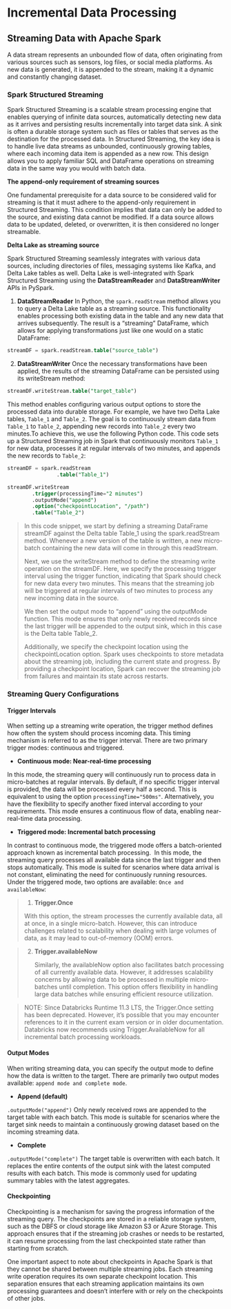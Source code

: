 # Incremental Data Processing
## Streaming Data with Apache Spark
A data stream represents an unbounded flow of data, often originating from various sources such as sensors, log files, or social media platforms. As new data is generated, it is appended to the stream, making it a dynamic and constantly changing dataset.

### Spark Structured Streaming
Spark Structured Streaming is a scalable stream processing engine that enables querying of infinite data sources, automatically detecting new data as it arrives and persisting results incrementally into target data sink. A sink is often a durable storage system such as files or tables that serves as the destination for the processed data. In Structured Streaming, the key idea is to handle live data streams as unbounded, continuously growing tables, where each incoming data item is appended as a new row. This design allows you to apply familiar SQL and DataFrame operations on streaming data in the same way you would with batch data.

**The append-only requirement of streaming sources**

One fundamental prerequisite for a data source to be considered valid for streaming is that it must adhere to the append-only requirement in Structured Streaming. This condition implies that data can only be added to the source, and existing data cannot be modified. If a data source allows data to be updated, deleted, or overwritten, it is then considered no longer streamable.

**Delta Lake as streaming source**

Spark Structured Streaming seamlessly integrates with various data sources, including directories of files, messaging systems like Kafka, and Delta Lake tables as well. Delta Lake is well-integrated with Spark Structured Streaming using the **DataStreamReader** and **DataStreamWriter** APIs in PySpark.

1. **DataStreamReader**
In Python, the `spark.readStream` method allows you to query a Delta Lake table as a streaming source. This functionality enables processing both existing data in the table and any new data that arrives subsequently. The result is a “streaming” DataFrame, which allows for applying transformations just like one would on a static DataFrame:
```sql
streamDF = spark.readStream.table("source_table")
```

2. **DataStreamWriter**
Once the necessary transformations have been applied, the results of the streaming DataFrame can be persisted using its writeStream method:
```sql
streamDF.writeStream.table("target_table")
```
This method enables configuring various output options to store the processed data into durable storage. For example, we have two Delta Lake tables, `Table_1` and `Table_2`. The goal is to continuously stream data from `Table_1` to `Table_2`, appending new records into `Table_2` every two minutes.To achieve this, we use the following Python code. This code sets up a Structured Streaming job in Spark that continuously monitors `Table_1` for new data, processes it at regular intervals of two minutes, and appends the new records to `Table_2`:
```sql
streamDF = spark.readStream
                .table("Table_1")

streamDF.writeStream
        .trigger(processingTime="2 minutes")
        .outputMode("append")
        .option("checkpointLocation", "/path")
        .table("Table_2")
```
>In this code snippet, we start by defining a streaming DataFrame streamDF against the Delta table Table_1 using the spark.readStream method. Whenever a new version of the table is written, a new micro-batch containing the new data will come in through this readStream.
>
>Next, we use the writeStream method to define the streaming write operation on the streamDF. Here, we specify the processing trigger interval using the trigger function, indicating that Spark should check for new data every two minutes. This means that the streaming job will be triggered at regular intervals of two minutes to process any new incoming data in the source.
>
>We then set the output mode to “append” using the outputMode function. This mode ensures that only newly received records since the last trigger will be appended to the output sink, which in this case is the Delta table Table_2.
>
>Additionally, we specify the checkpoint location using the checkpointLocation option. Spark uses checkpoints to store metadata about the streaming job, including the current state and progress. By providing a checkpoint location, Spark can recover the streaming job from failures and maintain its state across restarts.

### Streaming Query Configurations

#### Trigger Intervals

When setting up a streaming write operation, the trigger method defines how often the system should process incoming data. This timing mechanism is referred to as the trigger interval. There are two primary trigger modes: continuous and triggered.

* **Continuous mode: Near-real-time processing**
  
In this mode, the streaming query will continuously run to process data in micro-batches at regular intervals. By default, if no specific trigger interval is provided, the data will be processed every half a second. This is equivalent to using the option `processingTime="500ms"`. Alternatively, you have the flexibility to specify another fixed interval according to your requirements. This mode ensures a continuous flow of data, enabling near-real-time data processing.

* **Triggered mode: Incremental batch processing**
  
In contrast to continuous mode, the triggered mode offers a batch-oriented approach known as incremental batch processing.  In this mode, the streaming query processes all available data since the last trigger and then stops automatically. This mode is suited for scenarios where data arrival is not constant, eliminating the need for continuously running resources. Under the triggered mode, two options are available: `Once and availableNow`:

  > 1. **Trigger.Once**
  >
  >   With this option, the stream processes the currently available data, all at once, in a single micro-batch. However, this can introduce challenges related to       scalability when dealing with large volumes of data, as it may lead to out-of-memory (OOM) errors.

  > 2. **Trigger.availableNow**
  >  
  >    Similarly, the availableNow option also facilitates batch processing of all currently available data. However, it addresses scalability concerns by        allowing data to be processed in multiple micro-batches until completion. This option offers flexibility in handling large data batches while ensuring efficient resource utilization.

>NOTE: Since Databricks Runtime 11.3 LTS, the Trigger.Once setting has been deprecated. However, it’s possible that you may encounter references to it in the current exam version or in older documentation. Databricks now recommends using Trigger.AvailableNow for all incremental batch processing workloads.

#### Output Modes
When writing streaming data, you can specify the output mode to define how the data is written to the target. There are primarily two output modes available: `append mode and complete mode`.


* **Append (default)**
  
`.outputMode("append")`
Only newly received rows are appended to the target table with each batch.  This mode is suitable for scenarios where the target sink needs to maintain a continuously growing dataset based on the incoming streaming data.

* **Complete**
  
`.outputMode("complete")`
The target table is overwritten with each batch. It replaces the entire contents of the output sink with the latest computed results with each batch. This mode is commonly used for updating summary tables with the latest aggregates.

#### Checkpointing
Checkpointing is a mechanism for saving the progress information of the streaming query. The checkpoints are stored in a reliable storage system, such as the DBFS or cloud storage like Amazon S3 or Azure Storage. This approach ensures that if the streaming job crashes or needs to be restarted, it can resume processing from the last checkpointed state rather than starting from scratch.

One important aspect to note about checkpoints in Apache Spark is that they cannot be shared between multiple streaming jobs. Each streaming write operation requires its own separate checkpoint location. This separation ensures that each streaming application maintains its own processing guarantees and doesn’t interfere with or rely on the checkpoints of other jobs.
